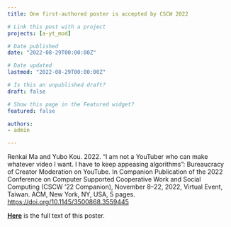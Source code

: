```yaml
---
title: One first-authored poster is accepted by CSCW 2022

# Link this post with a project
projects: [a-yt_mod]

# Date published
date: "2022-08-29T00:00:00Z"

# Date updated
lastmod: "2022-08-29T00:00:00Z"

# Is this an unpublished draft?
draft: false

# Show this page in the Featured widget?
featured: false

authors:
- admin

---
```


Renkai Ma and Yubo Kou. 2022. “I am not a YouTuber who can make whatever video I want. I have to keep appeasing algorithms”: Bureaucracy of Creator Moderation on YouTube. In Companion Publication of the 2022 Conference on Computer Supported Cooperative Work and Social Computing (CSCW ’22 Companion), November 8–22, 2022, Virtual Event, Taiwan. ACM, New York, NY, USA, 5 pages. https://doi.org/10.1145/3500868.3559445

[**Here**](https://www.researchgate.net/publication/363116121_I_am_not_a_YouTuber_who_can_make_whatever_video_I_want_I_have_to_keep_appeasing_algorithms_Bureaucracy_of_Creator_Moderation_on_YouTube) is the full text of this poster.


